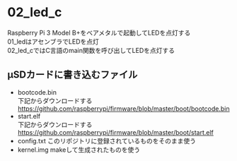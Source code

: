 # 02_led_c

Raspberry Pi 3 Model B+をベアメタルで起動してLEDを点灯する  
01_ledはアセンブラでLEDを点灯  
02_led_cではC言語のmain関数を呼び出してLEDを点灯する  

## μSDカードに書き込むファイル

* bootcode.bin  
下記からダウンロードする  
https://github.com/raspberrypi/firmware/blob/master/boot/bootcode.bin
* start.elf  
下記からダウンロードする  
https://github.com/raspberrypi/firmware/blob/master/boot/start.elf
* config.txt
このリポジトリに登録されているものをそのまま使う
* kernel.img
makeして生成されたものを使う


